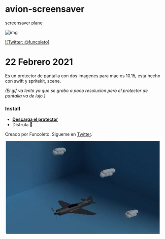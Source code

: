 # avion-screensaver
screensaver plane


<IMG SRC="https://repository-images.githubusercontent.com/338382890/a35cfb80-6d60-11eb-89aa-ff3fc9b8f9e9" ALT="img">
  

[![Twitter: @funcoleto]](https://twitter.com/funcoleto)


# 22 Febrero 2021

Es un protector de pantalla con dos imagenes para mac os 10.15, esta hecho con swift y spritekit, scene.

_(El gif va lento ya que se grabo a poco resolucion pero el protector de pantalla va de lujo.)_

### Install
* [**Descarga el protector**](https://github.com/funcoleto/avion-screensaver/blob/master/Avion.saver.zip)
* Disfruta 🍎

Creado por Funcoleto. Sigueme en [Twitter](https://twitter.com/funcoleto).

<p align="center"><img src="https://raw.githubusercontent.com/funcoleto/avion-screensaver/master/videoProtectorAvion.gif" alt="this slowpoke moves" width="500" height="300"/></p>



